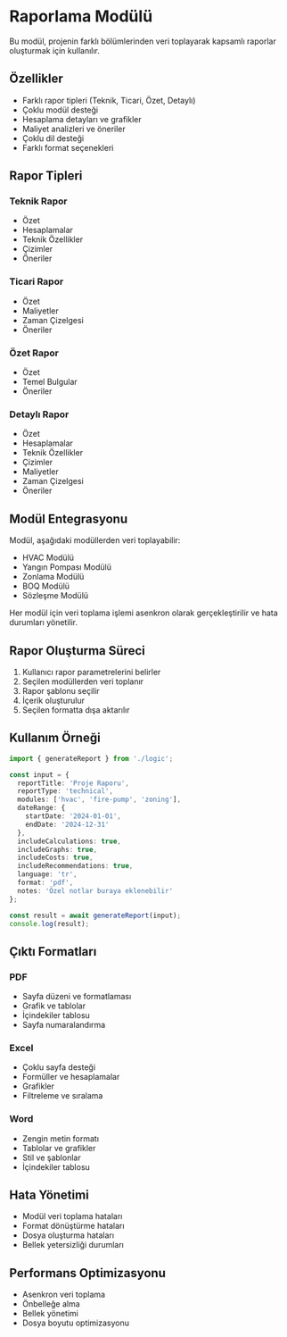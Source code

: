 # Raporlama Modülü

Bu modül, projenin farklı bölümlerinden veri toplayarak kapsamlı raporlar oluşturmak için kullanılır.

## Özellikler

- Farklı rapor tipleri (Teknik, Ticari, Özet, Detaylı)
- Çoklu modül desteği
- Hesaplama detayları ve grafikler
- Maliyet analizleri ve öneriler
- Çoklu dil desteği
- Farklı format seçenekleri

## Rapor Tipleri

### Teknik Rapor
- Özet
- Hesaplamalar
- Teknik Özellikler
- Çizimler
- Öneriler

### Ticari Rapor
- Özet
- Maliyetler
- Zaman Çizelgesi
- Öneriler

### Özet Rapor
- Özet
- Temel Bulgular
- Öneriler

### Detaylı Rapor
- Özet
- Hesaplamalar
- Teknik Özellikler
- Çizimler
- Maliyetler
- Zaman Çizelgesi
- Öneriler

## Modül Entegrasyonu

Modül, aşağıdaki modüllerden veri toplayabilir:
- HVAC Modülü
- Yangın Pompası Modülü
- Zonlama Modülü
- BOQ Modülü
- Sözleşme Modülü

Her modül için veri toplama işlemi asenkron olarak gerçekleştirilir ve hata durumları yönetilir.

## Rapor Oluşturma Süreci

1. Kullanıcı rapor parametrelerini belirler
2. Seçilen modüllerden veri toplanır
3. Rapor şablonu seçilir
4. İçerik oluşturulur
5. Seçilen formatta dışa aktarılır

## Kullanım Örneği

```typescript
import { generateReport } from './logic';

const input = {
  reportTitle: 'Proje Raporu',
  reportType: 'technical',
  modules: ['hvac', 'fire-pump', 'zoning'],
  dateRange: {
    startDate: '2024-01-01',
    endDate: '2024-12-31'
  },
  includeCalculations: true,
  includeGraphs: true,
  includeCosts: true,
  includeRecommendations: true,
  language: 'tr',
  format: 'pdf',
  notes: 'Özel notlar buraya eklenebilir'
};

const result = await generateReport(input);
console.log(result);
```

## Çıktı Formatları

### PDF
- Sayfa düzeni ve formatlaması
- Grafik ve tablolar
- İçindekiler tablosu
- Sayfa numaralandırma

### Excel
- Çoklu sayfa desteği
- Formüller ve hesaplamalar
- Grafikler
- Filtreleme ve sıralama

### Word
- Zengin metin formatı
- Tablolar ve grafikler
- Stil ve şablonlar
- İçindekiler tablosu

## Hata Yönetimi

- Modül veri toplama hataları
- Format dönüştürme hataları
- Dosya oluşturma hataları
- Bellek yetersizliği durumları

## Performans Optimizasyonu

- Asenkron veri toplama
- Önbelleğe alma
- Bellek yönetimi
- Dosya boyutu optimizasyonu 